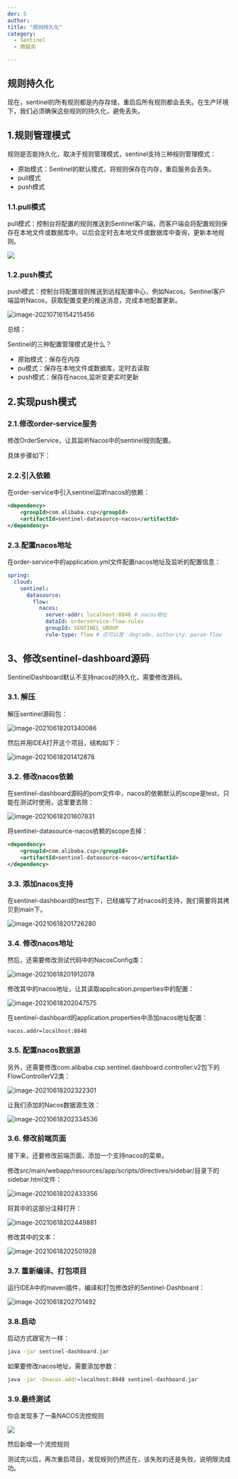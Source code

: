```yaml
---
der: 5
author: 
title: "规则持久化"
category:
  - Sentinel
  - 微服务

---
```


## 规则持久化

现在，sentinel的所有规则都是内存存储，重启后所有规则都会丢失。在生产环境下，我们必须确保这些规则的持久化，避免丢失。

## 1.规则管理模式

规则是否能持久化，取决于规则管理模式，sentinel支持三种规则管理模式：

- 原始模式：Sentinel的默认模式，将规则保存在内存，重启服务会丢失。
- pull模式
- push模式

### 1.1.pull模式

pull模式：控制台将配置的规则推送到Sentinel客户端，而客户端会将配置规则保存在本地文件或数据库中。以后会定时去本地文件或数据库中查询，更新本地规则。

![](https://qtp-1324720525.cos.ap-shanghai.myqcloud.com/blog/202503122006941.png)



### 1.2.push模式

push模式：控制台将配置规则推送到远程配置中心，例如Nacos。Sentinel客户端监听Nacos，获取配置变更的推送消息，完成本地配置更新。

![image-20210716154215456](https://qtp-1324720525.cos.ap-shanghai.myqcloud.com/blog/202503122006943.png)

总结：

Sentinel的三种配置管理模式是什么？

- 原始模式：保存在内存
- pu模式：保存在本地文件或数据库，定时去读取
- push模式：保存在nacos,监听变更实时更新



## 2.实现push模式

### 2.1.修改order-service服务

修改OrderService，让其监听Nacos中的sentinel规则配置。

具体步骤如下：  

### 2.2.引入依赖

在order-service中引入sentinel监听nacos的依赖：

```xml
<dependency>
    <groupId>com.alibaba.csp</groupId>
    <artifactId>sentinel-datasource-nacos</artifactId>
</dependency>
```



### 2.3.配置nacos地址

在order-service中的application.yml文件配置nacos地址及监听的配置信息：

```yaml
spring:
  cloud:
    sentinel:
      datasource:
        flow:
          nacos:
            server-addr: localhost:8848 # nacos地址
            dataId: orderservice-flow-rules
            groupId: SENTINEL_GROUP
            rule-type: flow # 还可以是：degrade、authority、param-flow
```





## 3、修改sentinel-dashboard源码

SentinelDashboard默认不支持nacos的持久化，需要修改源码。

### 3.1. 解压

解压sentinel源码包：

![image-20210618201340086](F:/1%25E3%2580%2581%25E5%25BE%25AE%25E6%259C%258D%25E5%258A%25A1%25E5%25BC%2580%25E5%258F%2591%25E6%25A1%2586%25E6%259E%25B6SpringCloud+RabbitMQ+Docker+Redis+%25E6%2590%259C%25E7%25B4%25A2+%25E5%2588%2586%25E5%25B8%2583%25E5%25BC%258F%25E5%25BE%25AE%25E6%259C%258D%25E5%258A%25A1%25E5%2585%25A8%25E6%258A%2580%25E6%259C%25AF%25E6%25A0%2588%25E8%25AF%25BE%25E7%25A8%258B/%25E9%25AB%2598%25E7%25BA%25A7%25E7%25AF%2587/%25E5%25AD%25A6%25E4%25B9%25A0%25E8%25B5%2584%25E6%2596%2599/day01-%25E5%25BE%25AE%25E6%259C%258D%25E5%258A%25A1%25E4%25BF%259D%25E6%258A%25A4/%25E8%25B5%2584%25E6%2596%2599/assets/image-20210618201340086.png)

然后并用IDEA打开这个项目，结构如下：

![image-20210618201412878](F:/1%25E3%2580%2581%25E5%25BE%25AE%25E6%259C%258D%25E5%258A%25A1%25E5%25BC%2580%25E5%258F%2591%25E6%25A1%2586%25E6%259E%25B6SpringCloud+RabbitMQ+Docker+Redis+%25E6%2590%259C%25E7%25B4%25A2+%25E5%2588%2586%25E5%25B8%2583%25E5%25BC%258F%25E5%25BE%25AE%25E6%259C%258D%25E5%258A%25A1%25E5%2585%25A8%25E6%258A%2580%25E6%259C%25AF%25E6%25A0%2588%25E8%25AF%25BE%25E7%25A8%258B/%25E9%25AB%2598%25E7%25BA%25A7%25E7%25AF%2587/%25E5%25AD%25A6%25E4%25B9%25A0%25E8%25B5%2584%25E6%2596%2599/day01-%25E5%25BE%25AE%25E6%259C%258D%25E5%258A%25A1%25E4%25BF%259D%25E6%258A%25A4/%25E8%25B5%2584%25E6%2596%2599/assets/image-20210618201412878.png)

### 3.2. 修改nacos依赖

在sentinel-dashboard源码的pom文件中，nacos的依赖默认的scope是test，只能在测试时使用，这里要去除：

![image-20210618201607831](F:/1%25E3%2580%2581%25E5%25BE%25AE%25E6%259C%258D%25E5%258A%25A1%25E5%25BC%2580%25E5%258F%2591%25E6%25A1%2586%25E6%259E%25B6SpringCloud+RabbitMQ+Docker+Redis+%25E6%2590%259C%25E7%25B4%25A2+%25E5%2588%2586%25E5%25B8%2583%25E5%25BC%258F%25E5%25BE%25AE%25E6%259C%258D%25E5%258A%25A1%25E5%2585%25A8%25E6%258A%2580%25E6%259C%25AF%25E6%25A0%2588%25E8%25AF%25BE%25E7%25A8%258B/%25E9%25AB%2598%25E7%25BA%25A7%25E7%25AF%2587/%25E5%25AD%25A6%25E4%25B9%25A0%25E8%25B5%2584%25E6%2596%2599/day01-%25E5%25BE%25AE%25E6%259C%258D%25E5%258A%25A1%25E4%25BF%259D%25E6%258A%25A4/%25E8%25B5%2584%25E6%2596%2599/assets/image-20210618201607831.png)

将sentinel-datasource-nacos依赖的scope去掉：

```xml
<dependency>
    <groupId>com.alibaba.csp</groupId>
    <artifactId>sentinel-datasource-nacos</artifactId>
</dependency>
```



### 3.3. 添加nacos支持

在sentinel-dashboard的test包下，已经编写了对nacos的支持，我们需要将其拷贝到main下。

![image-20210618201726280](F:/1%25E3%2580%2581%25E5%25BE%25AE%25E6%259C%258D%25E5%258A%25A1%25E5%25BC%2580%25E5%258F%2591%25E6%25A1%2586%25E6%259E%25B6SpringCloud+RabbitMQ+Docker+Redis+%25E6%2590%259C%25E7%25B4%25A2+%25E5%2588%2586%25E5%25B8%2583%25E5%25BC%258F%25E5%25BE%25AE%25E6%259C%258D%25E5%258A%25A1%25E5%2585%25A8%25E6%258A%2580%25E6%259C%25AF%25E6%25A0%2588%25E8%25AF%25BE%25E7%25A8%258B/%25E9%25AB%2598%25E7%25BA%25A7%25E7%25AF%2587/%25E5%25AD%25A6%25E4%25B9%25A0%25E8%25B5%2584%25E6%2596%2599/day01-%25E5%25BE%25AE%25E6%259C%258D%25E5%258A%25A1%25E4%25BF%259D%25E6%258A%25A4/%25E8%25B5%2584%25E6%2596%2599/assets/image-20210618201726280.png)



### 3.4. 修改nacos地址

然后，还需要修改测试代码中的NacosConfig类：

![image-20210618201912078](F:/1%25E3%2580%2581%25E5%25BE%25AE%25E6%259C%258D%25E5%258A%25A1%25E5%25BC%2580%25E5%258F%2591%25E6%25A1%2586%25E6%259E%25B6SpringCloud+RabbitMQ+Docker+Redis+%25E6%2590%259C%25E7%25B4%25A2+%25E5%2588%2586%25E5%25B8%2583%25E5%25BC%258F%25E5%25BE%25AE%25E6%259C%258D%25E5%258A%25A1%25E5%2585%25A8%25E6%258A%2580%25E6%259C%25AF%25E6%25A0%2588%25E8%25AF%25BE%25E7%25A8%258B/%25E9%25AB%2598%25E7%25BA%25A7%25E7%25AF%2587/%25E5%25AD%25A6%25E4%25B9%25A0%25E8%25B5%2584%25E6%2596%2599/day01-%25E5%25BE%25AE%25E6%259C%258D%25E5%258A%25A1%25E4%25BF%259D%25E6%258A%25A4/%25E8%25B5%2584%25E6%2596%2599/assets/image-20210618201912078.png)

修改其中的nacos地址，让其读取application.properties中的配置：

![image-20210618202047575](F:/1%25E3%2580%2581%25E5%25BE%25AE%25E6%259C%258D%25E5%258A%25A1%25E5%25BC%2580%25E5%258F%2591%25E6%25A1%2586%25E6%259E%25B6SpringCloud+RabbitMQ+Docker+Redis+%25E6%2590%259C%25E7%25B4%25A2+%25E5%2588%2586%25E5%25B8%2583%25E5%25BC%258F%25E5%25BE%25AE%25E6%259C%258D%25E5%258A%25A1%25E5%2585%25A8%25E6%258A%2580%25E6%259C%25AF%25E6%25A0%2588%25E8%25AF%25BE%25E7%25A8%258B/%25E9%25AB%2598%25E7%25BA%25A7%25E7%25AF%2587/%25E5%25AD%25A6%25E4%25B9%25A0%25E8%25B5%2584%25E6%2596%2599/day01-%25E5%25BE%25AE%25E6%259C%258D%25E5%258A%25A1%25E4%25BF%259D%25E6%258A%25A4/%25E8%25B5%2584%25E6%2596%2599/assets/image-20210618202047575.png)

在sentinel-dashboard的application.properties中添加nacos地址配置：

```properties
nacos.addr=localhost:8848
```



### 3.5. 配置nacos数据源

另外，还需要修改com.alibaba.csp.sentinel.dashboard.controller.v2包下的FlowControllerV2类：

![image-20210618202322301](F:/1%25E3%2580%2581%25E5%25BE%25AE%25E6%259C%258D%25E5%258A%25A1%25E5%25BC%2580%25E5%258F%2591%25E6%25A1%2586%25E6%259E%25B6SpringCloud+RabbitMQ+Docker+Redis+%25E6%2590%259C%25E7%25B4%25A2+%25E5%2588%2586%25E5%25B8%2583%25E5%25BC%258F%25E5%25BE%25AE%25E6%259C%258D%25E5%258A%25A1%25E5%2585%25A8%25E6%258A%2580%25E6%259C%25AF%25E6%25A0%2588%25E8%25AF%25BE%25E7%25A8%258B/%25E9%25AB%2598%25E7%25BA%25A7%25E7%25AF%2587/%25E5%25AD%25A6%25E4%25B9%25A0%25E8%25B5%2584%25E6%2596%2599/day01-%25E5%25BE%25AE%25E6%259C%258D%25E5%258A%25A1%25E4%25BF%259D%25E6%258A%25A4/%25E8%25B5%2584%25E6%2596%2599/assets/image-20210618202322301.png)

让我们添加的Nacos数据源生效：

![image-20210618202334536](F:/1%25E3%2580%2581%25E5%25BE%25AE%25E6%259C%258D%25E5%258A%25A1%25E5%25BC%2580%25E5%258F%2591%25E6%25A1%2586%25E6%259E%25B6SpringCloud+RabbitMQ+Docker+Redis+%25E6%2590%259C%25E7%25B4%25A2+%25E5%2588%2586%25E5%25B8%2583%25E5%25BC%258F%25E5%25BE%25AE%25E6%259C%258D%25E5%258A%25A1%25E5%2585%25A8%25E6%258A%2580%25E6%259C%25AF%25E6%25A0%2588%25E8%25AF%25BE%25E7%25A8%258B/%25E9%25AB%2598%25E7%25BA%25A7%25E7%25AF%2587/%25E5%25AD%25A6%25E4%25B9%25A0%25E8%25B5%2584%25E6%2596%2599/day01-%25E5%25BE%25AE%25E6%259C%258D%25E5%258A%25A1%25E4%25BF%259D%25E6%258A%25A4/%25E8%25B5%2584%25E6%2596%2599/assets/image-20210618202334536.png)



### 3.6. 修改前端页面

接下来，还要修改前端页面，添加一个支持nacos的菜单。

修改src/main/webapp/resources/app/scripts/directives/sidebar/目录下的sidebar.html文件：

![image-20210618202433356](F:/1%25E3%2580%2581%25E5%25BE%25AE%25E6%259C%258D%25E5%258A%25A1%25E5%25BC%2580%25E5%258F%2591%25E6%25A1%2586%25E6%259E%25B6SpringCloud+RabbitMQ+Docker+Redis+%25E6%2590%259C%25E7%25B4%25A2+%25E5%2588%2586%25E5%25B8%2583%25E5%25BC%258F%25E5%25BE%25AE%25E6%259C%258D%25E5%258A%25A1%25E5%2585%25A8%25E6%258A%2580%25E6%259C%25AF%25E6%25A0%2588%25E8%25AF%25BE%25E7%25A8%258B/%25E9%25AB%2598%25E7%25BA%25A7%25E7%25AF%2587/%25E5%25AD%25A6%25E4%25B9%25A0%25E8%25B5%2584%25E6%2596%2599/day01-%25E5%25BE%25AE%25E6%259C%258D%25E5%258A%25A1%25E4%25BF%259D%25E6%258A%25A4/%25E8%25B5%2584%25E6%2596%2599/assets/image-20210618202433356.png)



将其中的这部分注释打开：

![image-20210618202449881](F:/1%25E3%2580%2581%25E5%25BE%25AE%25E6%259C%258D%25E5%258A%25A1%25E5%25BC%2580%25E5%258F%2591%25E6%25A1%2586%25E6%259E%25B6SpringCloud+RabbitMQ+Docker+Redis+%25E6%2590%259C%25E7%25B4%25A2+%25E5%2588%2586%25E5%25B8%2583%25E5%25BC%258F%25E5%25BE%25AE%25E6%259C%258D%25E5%258A%25A1%25E5%2585%25A8%25E6%258A%2580%25E6%259C%25AF%25E6%25A0%2588%25E8%25AF%25BE%25E7%25A8%258B/%25E9%25AB%2598%25E7%25BA%25A7%25E7%25AF%2587/%25E5%25AD%25A6%25E4%25B9%25A0%25E8%25B5%2584%25E6%2596%2599/day01-%25E5%25BE%25AE%25E6%259C%258D%25E5%258A%25A1%25E4%25BF%259D%25E6%258A%25A4/%25E8%25B5%2584%25E6%2596%2599/assets/image-20210618202449881.png)



修改其中的文本：

![image-20210618202501928](F:/1%25E3%2580%2581%25E5%25BE%25AE%25E6%259C%258D%25E5%258A%25A1%25E5%25BC%2580%25E5%258F%2591%25E6%25A1%2586%25E6%259E%25B6SpringCloud+RabbitMQ+Docker+Redis+%25E6%2590%259C%25E7%25B4%25A2+%25E5%2588%2586%25E5%25B8%2583%25E5%25BC%258F%25E5%25BE%25AE%25E6%259C%258D%25E5%258A%25A1%25E5%2585%25A8%25E6%258A%2580%25E6%259C%25AF%25E6%25A0%2588%25E8%25AF%25BE%25E7%25A8%258B/%25E9%25AB%2598%25E7%25BA%25A7%25E7%25AF%2587/%25E5%25AD%25A6%25E4%25B9%25A0%25E8%25B5%2584%25E6%2596%2599/day01-%25E5%25BE%25AE%25E6%259C%258D%25E5%258A%25A1%25E4%25BF%259D%25E6%258A%25A4/%25E8%25B5%2584%25E6%2596%2599/assets/image-20210618202501928.png)



### 3.7. 重新编译、打包项目

运行IDEA中的maven插件，编译和打包修改好的Sentinel-Dashboard：

![image-20210618202701492](F:/1%25E3%2580%2581%25E5%25BE%25AE%25E6%259C%258D%25E5%258A%25A1%25E5%25BC%2580%25E5%258F%2591%25E6%25A1%2586%25E6%259E%25B6SpringCloud+RabbitMQ+Docker+Redis+%25E6%2590%259C%25E7%25B4%25A2+%25E5%2588%2586%25E5%25B8%2583%25E5%25BC%258F%25E5%25BE%25AE%25E6%259C%258D%25E5%258A%25A1%25E5%2585%25A8%25E6%258A%2580%25E6%259C%25AF%25E6%25A0%2588%25E8%25AF%25BE%25E7%25A8%258B/%25E9%25AB%2598%25E7%25BA%25A7%25E7%25AF%2587/%25E5%25AD%25A6%25E4%25B9%25A0%25E8%25B5%2584%25E6%2596%2599/day01-%25E5%25BE%25AE%25E6%259C%258D%25E5%258A%25A1%25E4%25BF%259D%25E6%258A%25A4/%25E8%25B5%2584%25E6%2596%2599/assets/image-20210618202701492.png)



### 3.8.启动

启动方式跟官方一样：

```sh
java -jar sentinel-dashboard.jar
```

如果要修改nacos地址，需要添加参数：

```sh
java -jar -Dnacos.addr=localhost:8848 sentinel-dashboard.jar
```

### 3.9.最终测试

你会发现多了一条NACOS流控规则

![](https://qtp-1324720525.cos.ap-shanghai.myqcloud.com/blog/202503122158545.png)

然后新增一个流控规则

测试完以后，再次重启项目，发现规则仍然还在，该失败的还是失败，说明限流成功。